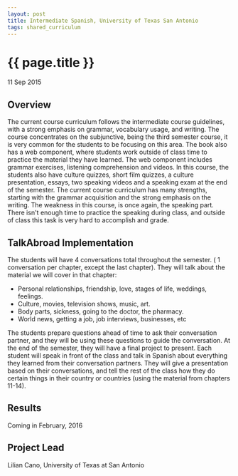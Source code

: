 ```yaml
---
layout: post
title: Intermediate Spanish, University of Texas San Antonio
tags: shared_curriculum
---
```


# {{ page.title }}

 11 Sep 2015

## Overview

The current course curriculum follows the intermediate course guidelines, with a strong emphasis on grammar, vocabulary usage, and writing. The course concentrates on the subjunctive, being the third semester course, it is very common for the students to be focusing on this area. The book also has a web component, where students work outside of class time to practice the material they have learned. The web component includes grammar exercises, listening comprehension and videos. In this course, the students also have culture quizzes, short film quizzes, a culture presentation, essays, two speaking videos and a speaking exam at the end of the semester. The current course curriculum has many strengths, starting with the grammar acquisition and the strong emphasis on the writing. The weakness in this course, is once again, the speaking part. There isn't enough time to practice the speaking during class, and outside of class this task is very hard to accomplish and grade.

## TalkAbroad Implementation

The students will have 4 conversations total throughout the semester. ( 1 conversation per chapter, except the last chapter). They will talk about the material we will cover in that chapter:

* Personal relationships, friendship, love, stages of life, weddings, feelings.
* Culture, movies, television shows, music, art.
* Body parts, sickness, going to the doctor, the pharmacy.
* World news, getting a job, job interviews, businesses, etc

The students prepare questions ahead of time to ask their conversation partner, and they will be using these questions to guide the conversation. At the end of the semester, they will have a final project to present. Each student will speak in front of the class and talk in Spanish about everything they learned from their conversation partners. They will give a presentation based on their conversations, and tell the rest of the class how they do certain things in their country or countries (using the material from chapters 11-14).

## Results

Coming in February, 2016

## Project Lead

Lilian Cano, University of Texas at San Antonio